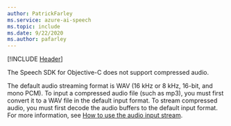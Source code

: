 ```yaml
---
author: PatrickFarley
ms.service: azure-ai-speech
ms.topic: include
ms.date: 9/22/2020
ms.author: pafarley
---
```


[!INCLUDE [Header](../../common/objectivec.md)]

The Speech SDK for Objective-C does not support compressed audio.

The default audio streaming format is WAV (16 kHz or 8 kHz, 16-bit, and mono PCM). To input a compressed audio file (such as mp3), you must first convert it to a WAV file in the default input format. To stream compressed audio, you must first decode the audio buffers to the default input format. For more information, see [How to use the audio input stream](../../../how-to-use-audio-input-streams.md).
